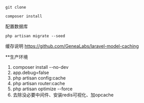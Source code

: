 ```
git clone
```
```
composer install
```
配置数据库 
```
php artisan migrate --seed
```

缓存说明
https://github.com/GeneaLabs/laravel-model-caching

**生产环境
1. composer install --no-dev
2. app.debug=false
3. php artisan config:cache
4. php artisan router:cache
5. php artisan optimize --force
6. 去除没必要中间件、安装redis可视化、加opcache